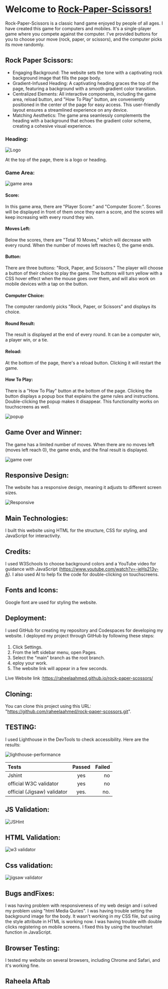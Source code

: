 # Welcome to [Rock-Paper-Scissors!](https://raheelaahmed.github.io/rock-paper-scossors/)


Rock-Paper-Scissors is a classic hand game enjoyed by people of all ages. I have created this game for computers and mobiles. It's a single-player game where you compete against the computer. I've provided buttons for you to choose your move (rock, paper, or scissors), and the computer picks its move randomly.


## Rock Paper Scissors:
* Engaging Background: The website sets the tone with a captivating rock background image that fills the page body.
* Gradient-Infused Heading: A captivating heading graces the top of the page, featuring a background with a smooth gradient color transition.
* Centralized Elements: All interactive components, including the game area, reload button, and "How To Play" button, are conveniently positioned in the center of the page for easy access. This user-friendly layout ensures a streamlined experience on any device.
* Matching Aesthetics: The game area seamlessly complements the heading with a background that echoes the gradient color scheme, creating a cohesive visual experience.




### Heading:






![Logo](documents/screenshots/heading.png)





At the top of the page, there is a logo or heading.




### Game Area:




![game area](documents/screenshots/game.png)



#### Score:


In this game area, there are "Player Score:" and "Computer Score:". Scores will be displayed in front of them once they earn a score, and the scores will keep increasing with every round they win.



#### Moves Left:

Below the scores, there are "Total 10 Moves," which will decrease with every round. When the number of moves left reaches 0, the game ends.



#### Button:


There are three buttons: "Rock, Paper, and Scissors." The player will choose a button of their choice to play the game. The buttons will turn yellow with a CSS hover effect when the mouse goes over them, and will also work on mobile devices with a tap on  the button.

#### Computer Choice:

The computer randomly picks "Rock, Paper, or Scissors" and displays its choice.


#### Round Result:


The result is displayed at the end of every round. It can be a computer win, a player win, or a tie.














#### Reload:
 
At the bottom of the page, there's a reload button. Clicking it will restart the game.


#### How To Play:
There is a "How To Play" button at the bottom of the page. Clicking the button displays a popup box that explains the game rules and instructions. Double-clicking the popup makes it disappear. This functionality works on touchscreens as well.



![popup](documents/screenshots/pop-up.png)




## Game Over and Winner:

The game has a limited number of moves. When there are no moves left (moves left reach 0), the game ends, and the final result is displayed.




![game over](documents/screenshots/game-over.png)



## Responsive Design:

The website has a responsive design, meaning it adjusts to different screen sizes.





![Responsive](documents/screenshots/responsive-deisgn.png)


## Main Technologies:
I built this website using HTML for the structure, CSS for styling, and JavaScript for interactivity.



## Credits:
I used W3Schools to choose background colors and a YouTube video for guidance with JavaScript (https://www.youtube.com/watch?v=-jeHs213y-A). I also used AI to help fix the code for double-clicking on touchscreens.



## Fonts and Icons:
 Google font are used for styling the website.



## Deployment:

I used GitHub for creating my repository and Codespaces for developing my website. I deployed my project through GitHub by following these steps:


####

1. Click Settings.
1. From the left sidebar menu, open Pages.
1. Select the "main" branch as the root branch.
1. eploy your work.
1. The website link will appear in a few seconds.


Live Website link :https://raheelaahmed.github.io/rock-paper-scossors/



## Cloning:

 You can clone this project using this URL: "https://github.com/raheelaahmed/rock-paper-scossors.git".





## TESTING: 

I used Lighthouse in the DevTools to check accessibility. Here are the results:

![lighthouse-performance](documents/lighthouse.png)


| Tests     | Passed    | Failed    |
| :---      |    :----: |       ---:|
|Jshint   | yes      | no   |
|official W3C validator  | yes       | no      |
| official (Jigsaw) validator   |yes.       |no.       |

## JS Validation:
![JSHint](documents/screenshots/java-validation.png)


## HTML Validation:


![w3 validator](documents/screenshots/html-validation.png)


## Css validation:

![jigsaw validator](documents/screenshots/css-validation.png)


## Bugs andFixes:

I was having problem with responsiveness of my web design and i solved my problem using "html Media Quries".
I was having trouble setting the background image for the body. It wasn't working in my CSS file, but using the style attribute in HTML is working now.
I was having trouble with double clicks registering on mobile screens. I fixed this by using the touchstart function in JavaScript.









## Browser Testing:
I tested my website on several browsers, including Chrome and Safari, and it's working fine.















## Raheela Aftab
